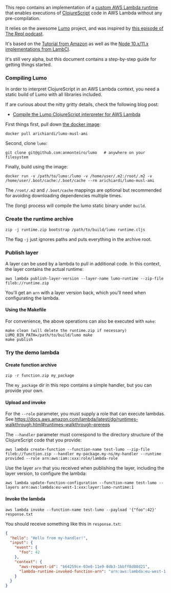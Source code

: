 This repo contains an implementation of a [custom AWS Lambda runtime](https://docs.aws.amazon.com/lambda/latest/dg/runtimes-custom.html)
that enables executions of [ClojureScript](http://clojurescript.org) code in AWS Lambda without any pre-compilation.

It relies on the awesome [Lumo](https://github.com/anmonteiro/lumo) project, and
was inspired by [this episode of The Repl podcast](https://www.therepl.net/episodes/14/).

It's based on the [Tutorial from Amazon](https://docs.aws.amazon.com/lambda/latest/dg/runtimes-walkthrough.html)
as well as the [Node 10.x/11.x implementations from LambCI](https://github.com/lambci/node-custom-lambda).

It's still very alpha, but this document contains a step-by-step guide for getting things started.

### Compiling Lumo

In order to interpret ClojureScript in an AWS Lambda context, you need a static build of Lumo with all libraries included.

If are curious about the nitty gritty details, check the following blog post:

 * [Compile the Lumo ClojureScript interpreter for AWS Lambda](https://andrearichiardi.com/blog/posts/aws-lambda-runtime-lumo.html)

First things first, pull down [the docker image](https://cloud.docker.com/repository/docker/arichiardi/lumo-musl-ami):

```shell
docker pull arichiardi/lumo-musl-ami
```

Second, clone `lumo`:

```shell
git clone git@github.com:anmonteiro/lumo   # anywhere on your filesystem
```

Finally, build using the image:

```shell
docker run -v /path/to/lumo:/lumo -v /home/user/.m2:/root/.m2 -v /home/user/.boot/cache:/.boot/cache --rm arichiardi/lumo-musl-ami
```

The `/root/.m2` and `/.boot/cache` mappings are optional but recommended for
avoiding downloading dependencies multiple times.

The (long) process will compile the lumo static binary under `build`.

### Create the runtime archive

```shell
zip -j runtime.zip bootstrap /path/to/build/lumo runtime.cljs
```

The flag `-j` just ignores paths and puts everything in the archive root.

### Publish layer

A layer can be used by a lambda to pull in additional code. In this context, the layer contains the actual runtime:

```shell
aws lambda publish-layer-version --layer-name lumo-runtime --zip-file fileb://runtime.zip
```

You'll get an `arn` with a layer version back, which you'll need when configurating the lambda.

#### Using the Makefile

For convenience, the above operations can also be executed with `make`:

```shell
make clean (will delete the runtime.zip if necessary)
LUMO_BIN_PATH=/path/to/build/lumo make
make publish
```

### Try the demo lambda

#### Create function archive

```shell
zip -r function.zip my_package
```

The `my_package` dir in this repo contains a simple handler, but you can provide your own.

#### Upload and invoke

For the `--role` parameter, you must supply a role that can execute lambdas.
See https://docs.aws.amazon.com/lambda/latest/dg/runtimes-walkthrough.html#runtimes-walkthrough-prereqs

The `--handler` parameter must correspond to the directory structure of the ClojureScript code that you provide:

```shell
aws lambda create-function --function-name test-lumo --zip-file fileb://function.zip --handler my-package.my-ns/my-handler --runtime provided --role arn:aws:iam::xxx:role/lambda-role
```

Use the layer `arn` that you received when publishing the layer, including the layer version, to configure the lambda:

```shell
aws lambda update-function-configuration --function-name test-lumo --layers arn:aws:lambda:eu-west-1:xxx:layer:lumo-runtime:1
```

#### Invoke the lambda

```shell
aws lambda invoke --function-name test-lumo --payload '{"foo":42}' response.txt
```

You should receive something like this in `response.txt`:

```json
{
  "hello": "Hello from my-handler!",
  "input": {
    "event": {
      "foo": 42
    },
    "context": {
      "aws-request-id": "b64259ce-03e0-11e9-8db3-1bbff8d08d21",
      "lambda-runtime-invoked-function-arn": "arn:aws:lambda:eu-west-1:xxx:function:test-lumo"
    }
  }
}
```
